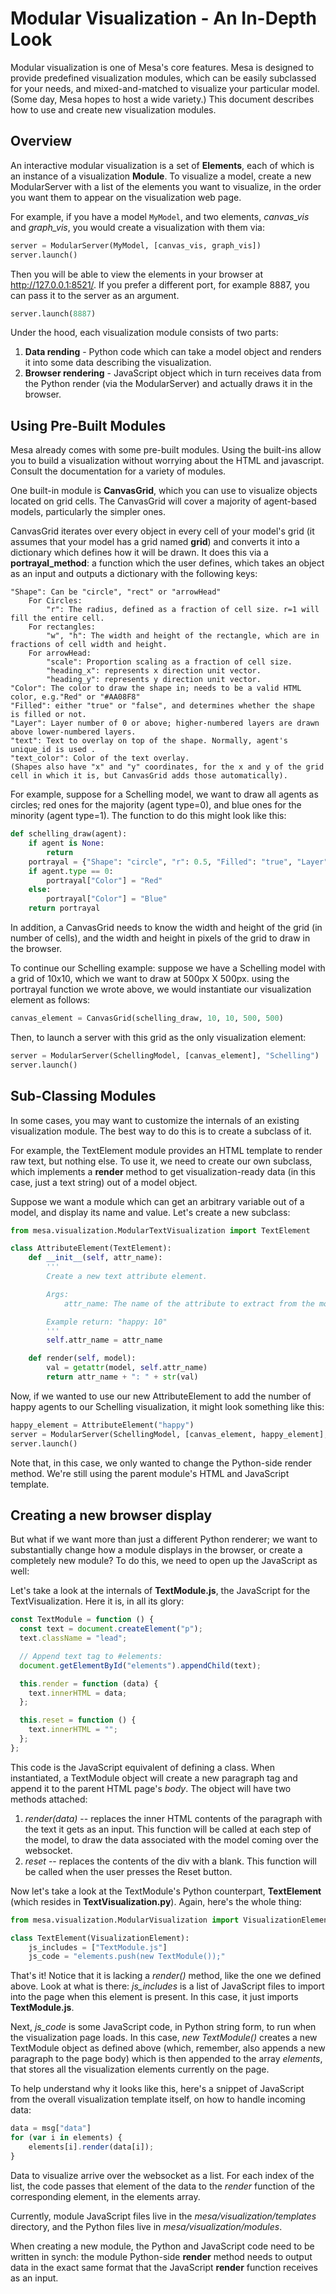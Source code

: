 # Modular Visualization - An In-Depth Look

Modular visualization is one of Mesa's core features. Mesa is designed
to provide predefined visualization modules, which can be easily
subclassed for your needs, and mixed-and-matched to visualize your
particular model. (Some day, Mesa hopes to host a wide variety.) This
document describes how to use and create new visualization modules.

## Overview

An interactive modular visualization is a set of **Elements**, each of
which is an instance of a visualization **Module**. To visualize a
model, create a new ModularServer with a list of the elements you want
to visualize, in the order you want them to appear on the visualization
web page.

For example, if you have a model `MyModel`, and two elements,
*canvas_vis* and *graph_vis*, you would create a visualization with
them via:

```python
server = ModularServer(MyModel, [canvas_vis, graph_vis])
server.launch()
```

Then you will be able to view the elements in your browser at
<http://127.0.0.1:8521/>. If you prefer a different port, for example
8887, you can pass it to the server as an argument.

```python
server.launch(8887)
```

Under the hood, each visualization module consists of two parts:

1. **Data rending** - Python code which can take a model object and
   renders it into some data describing the visualization.
2. **Browser rendering** - JavaScript object which in turn receives data
   from the Python render (via the ModularServer) and actually draws it
   in the browser.

## Using Pre-Built Modules

Mesa already comes with some pre-built modules. Using the built-ins
allow you to build a visualization without worrying about the HTML and
javascript. Consult the documentation for a variety of modules.

One built-in module is **CanvasGrid**, which you can use to visualize
objects located on grid cells. The CanvasGrid will cover a majority of
agent-based models, particularly the simpler ones.

CanvasGrid iterates over every object in every cell of your model's grid
(it assumes that your model has a grid named **grid**) and converts it
into a dictionary which defines how it will be drawn. It does this via a
**portrayal_method**: a function which the user defines, which takes an
object as an input and outputs a dictionary with the following keys:

```
"Shape": Can be "circle", "rect" or "arrowHead"
    For Circles:
        "r": The radius, defined as a fraction of cell size. r=1 will fill the entire cell.
    For rectangles:
        "w", "h": The width and height of the rectangle, which are in fractions of cell width and height.
    For arrowHead:
        "scale": Proportion scaling as a fraction of cell size.
        "heading_x": represents x direction unit vector.
        "heading_y": represents y direction unit vector.
"Color": The color to draw the shape in; needs to be a valid HTML color, e.g."Red" or "#AA08F8"
"Filled": either "true" or "false", and determines whether the shape is filled or not.
"Layer": Layer number of 0 or above; higher-numbered layers are drawn above lower-numbered layers.
"text": Text to overlay on top of the shape. Normally, agent's unique_id is used .
"text_color": Color of the text overlay.
(Shapes also have "x" and "y" coordinates, for the x and y of the grid cell in which it is, but CanvasGrid adds those automatically).
```

For example, suppose for a Schelling model, we want to draw all agents
as circles; red ones for the majority (agent type=0), and blue ones for
the minority (agent type=1). The function to do this might look like
this:

```python
def schelling_draw(agent):
    if agent is None:
        return
    portrayal = {"Shape": "circle", "r": 0.5, "Filled": "true", "Layer": 0}
    if agent.type == 0:
        portrayal["Color"] = "Red"
    else:
        portrayal["Color"] = "Blue"
    return portrayal
```

In addition, a CanvasGrid needs to know the width and height of the grid
(in number of cells), and the width and height in pixels of the grid to
draw in the browser.

To continue our Schelling example: suppose we have a Schelling model
with a grid of 10x10, which we want to draw at 500px X 500px. using the
portrayal function we wrote above, we would instantiate our
visualization element as follows:

```python
canvas_element = CanvasGrid(schelling_draw, 10, 10, 500, 500)
```

Then, to launch a server with this grid as the only visualization
element:

```python
server = ModularServer(SchellingModel, [canvas_element], "Schelling")
server.launch()
```

## Sub-Classing Modules

In some cases, you may want to customize the internals of an existing
visualization module. The best way to do this is to create a subclass of
it.

For example, the TextElement module provides an HTML template to render
raw text, but nothing else. To use it, we need to create our own
subclass, which implements a **render** method to get
visualization-ready data (in this case, just a text string) out of a
model object.

Suppose we want a module which can get an arbitrary variable out of a
model, and display its name and value. Let's create a new subclass:

```python
from mesa.visualization.ModularTextVisualization import TextElement

class AttributeElement(TextElement):
    def __init__(self, attr_name):
        '''
        Create a new text attribute element.

        Args:
            attr_name: The name of the attribute to extract from the model.

        Example return: "happy: 10"
        '''
        self.attr_name = attr_name

    def render(self, model):
        val = getattr(model, self.attr_name)
        return attr_name + ": " + str(val)
```

Now, if we wanted to use our new AttributeElement to add the number of
happy agents to our Schelling visualization, it might look something
like this:

```python
happy_element = AttributeElement("happy")
server = ModularServer(SchellingModel, [canvas_element, happy_element], "Schelling")
server.launch()
```

Note that, in this case, we only wanted to change the Python-side render
method. We're still using the parent module's HTML and JavaScript
template.

## Creating a new browser display

But what if we want more than just a different Python renderer; we want
to substantially change how a module displays in the browser, or create
a completely new module? To do this, we need to open up the JavaScript
as well:

Let's take a look at the internals of **TextModule.js**, the JavaScript
for the TextVisualization. Here it is, in all its glory:

```javascript
const TextModule = function () {
  const text = document.createElement("p");
  text.className = "lead";

  // Append text tag to #elements:
  document.getElementById("elements").appendChild(text);

  this.render = function (data) {
    text.innerHTML = data;
  };

  this.reset = function () {
    text.innerHTML = "";
  };
};
```

This code is the JavaScript equivalent of defining a class. When
instantiated, a TextModule object will create a new paragraph tag and
append it to the parent HTML page's *body*. The object will have two
methods attached:

1. *render(data)* -- replaces the inner HTML contents of the
   paragraph with the text it gets as an input. This function will be
   called at each step of the model, to draw the data associated with
   the model coming over the websocket.
2. *reset* -- replaces the contents of the div with a blank. This
   function will be called when the user presses the Reset button.

Now let's take a look at the TextModule's Python counterpart,
**TextElement** (which resides in **TextVisualization.py**). Again,
here's the whole thing:

```python
from mesa.visualization.ModularVisualization import VisualizationElement

class TextElement(VisualizationElement):
    js_includes = ["TextModule.js"]
    js_code = "elements.push(new TextModule());"
```

That's it! Notice that it is lacking a *render()* method, like the one
we defined above. Look at what is there: *js_includes* is a list of
JavaScript files to import into the page when this element is present.
In this case, it just imports **TextModule.js**.

Next, *js_code* is some JavaScript code, in Python string form, to run
when the visualization page loads. In this case, *new TextModule()*
creates a new TextModule object as defined above (which, remember, also
appends a new paragraph to the page body) which is then appended to the
array *elements*, that stores all the visualization elements currently
on the page.

To help understand why it looks like this, here's a snippet of
JavaScript from the overall visualization template itself, on how to
handle incoming data:

```javascript
data = msg["data"]
for (var i in elements) {
    elements[i].render(data[i]);
}
```

Data to visualize arrive over the websocket as a list. For each index of
the list, the code passes that element of the data to the *render*
function of the corresponding element, in the elements array.

Currently, module JavaScript files live in the
*mesa/visualization/templates* directory, and the Python files live in
*mesa/visualization/modules*.

When creating a new module, the Python and JavaScript code need to be
written in synch: the module Python-side **render** method needs to
output data in the exact same format that the JavaScript **render**
function receives as an input.
